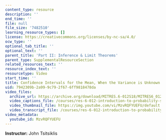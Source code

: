 ```yaml
---
content_type: resource
description: ''
end_time: ''
file: null
file_size: '7482510'
learning_resource_types: []
license: https://creativecommons.org/licenses/by-nc-sa/4.0/
ocw_type: ''
optional_tab_title: ''
optional_text: ''
parent_title: 'Part II: Inference & Limit Theorems'
parent_type: SupplementalResourceSection
related_resources_text: ''
resource_index_text: ''
resourcetype: Video
start_time: ''
title: Confidence Intervals for the Mean, When the Variance is Unknown
uid: 7942309b-2a99-9c79-2f67-6ff9818478da
video_files:
  archive_url: https://archive.org/download/MITRES.6-012S18/MITRES6_012S18_L20-07_300k.mp4
  video_captions_file: /courses/res-6-012-introduction-to-probability-spring-2018/ad08edac24ae594d872cbbe3dbbfb7df_MzvRQFYUEFU.vtt
  video_thumbnail_file: https://img.youtube.com/vi/MzvRQFYUEFU/default.jpg
  video_transcript_file: /courses/res-6-012-introduction-to-probability-spring-2018/4ca172b62411246c65f4100650b8f890_MzvRQFYUEFU.pdf
video_metadata:
  youtube_id: MzvRQFYUEFU
---
```


**Instructor:** John Tsitsiklis

